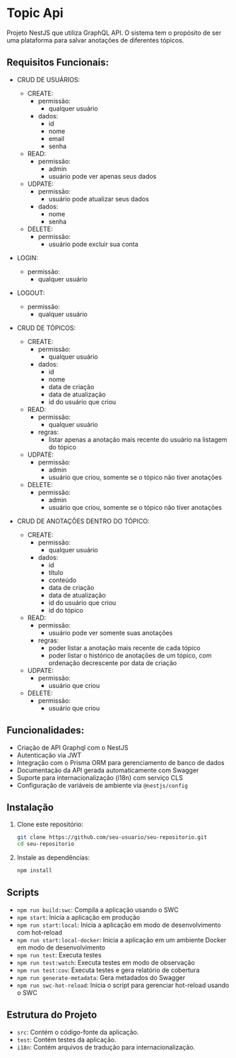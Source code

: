 # Topic Api

Projeto NestJS que utiliza GraphQL API.
O sistema tem o propósito de ser uma plataforma para salvar anotações de diferentes tópicos.

## Requisitos Funcionais:

- CRUD DE USUÁRIOS:
  - CREATE:
    - permissão:
      - qualquer usuário
    - dados:
      - id
      - nome
      - email
      - senha
  - READ:
    - permissão:
      - admin
      - usuário pode ver apenas seus dados
  - UDPATE:
    - permissão:
      - usuário pode atualizar seus dados
    - dados:
      - nome
      - senha
  - DELETE:
    - permissão:
      - usuário pode excluir sua conta

- LOGIN:
  - permissão:
    - qualquer usuário
  
- LOGOUT:
  - permissão:
    - qualquer usuário

- CRUD DE TÓPICOS:
  - CREATE:
    - permissão:
      - qualquer usuário
    - dados:
      - id
      - nome
      - data de criação
      - data de atualização
      - id do usuário que criou
  - READ:
    - permissão:
      - qualquer usuário
    - regras:
      - listar apenas a anotação mais recente do usuário na listagem do tópico
  - UDPATE:
    - permissão:
      - admin
      - usuário que criou, somente se o tópico não tiver anotações
  - DELETE:
    - permissão:
      - admin
      - usuário que criou, somente se o tópico não tiver anotações

- CRUD DE ANOTAÇÕES DENTRO DO TÓPICO:
  - CREATE:
    - permissão:
      - qualquer usuário
    - dados:
      - id
      - título
      - conteúdo
      - data de criação
      - data de atualização
      - id do usuário que criou
      - id do tópico
  - READ:
    - permissão:
      - usuário pode ver somente suas anotações
    - regras:
      - poder listar a anotação mais recente de cada tópico
      - poder listar o histórico de anotações de um tópico, com ordenação decrescente por data de criação
  - UDPATE:
    - permissão:
      - usuário que criou
  - DELETE:
    - permissão:
      - usuário que criou

## Funcionalidades:

- Criação de API Graphql com o NestJS
- Autenticação via JWT
- Integração com o Prisma ORM para gerenciamento de banco de dados
- Documentação da API gerada automaticamente com Swagger
- Suporte para internacionalização (i18n) com serviço CLS
- Configuração de variáveis de ambiente via `@nestjs/config`

## Instalação

1. Clone este repositório:

   ```bash
   git clone https://github.com/seu-usuario/seu-repositorio.git
   cd seu-repositorio
   ```

2. Instale as dependências:

   ```bash
   npm install
   ```

## Scripts

- `npm run build:swc`: Compila a aplicação usando o SWC
- `npm start`: Inicia a aplicação em produção
- `npm run start:local`: Inicia a aplicação em modo de desenvolvimento com hot-reload
- `npm run start:local-docker`: Inicia a aplicação em um ambiente Docker em modo de desenvolvimento
- `npm run test`: Executa testes
- `npm run test:watch`: Executa testes em modo de observação
- `npm run test:cov`: Executa testes e gera relatório de cobertura
- `npm run generate-metadata`: Gera metadados do Swagger
- `npm run swc-hot-reload`: Inicia o script para gerenciar hot-reload usando o SWC

## Estrutura do Projeto

- `src`: Contém o código-fonte da aplicação.
- `test`: Contém testes da aplicação.
- `i18n`: Contém arquivos de tradução para internacionalização.
